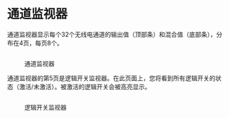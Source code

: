 # 通道监视器

通道监视器显示每个32个无线电通道的输出值（顶部条）和混合值（底部条），分布在4页，每页8个。

<figure><img src="https://edgetx-static.zkl2333.com/channelmonitor.png" alt=""><figcaption><p>通道监视器</p></figcaption></figure>

通道监视器的第5页是逻辑开关监视器。在此页面上，您将看到所有逻辑开关的状态（激活/未激活）。被激活的逻辑开关会被高亮显示。

<figure><img src="https://edgetx-static.zkl2333.com/channelmonitor2.png" alt=""><figcaption><p>逻辑开关监视器</p></figcaption></figure>